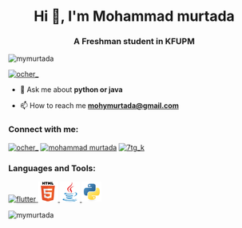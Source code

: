 <h1 align="center">Hi 👋, I'm Mohammad murtada</h1>
<h3 align="center">A Freshman student in KFUPM</h3>

<p align="left"> <img src="https://komarev.com/ghpvc/?username=mymurtada&label=Profile%20views&color=0e75b6&style=flat" alt="mymurtada" /> </p>

<p align="left"> <a href="https://twitter.com/ocher_" target="blank"><img src="https://img.shields.io/twitter/follow/ocher_?logo=twitter&style=for-the-badge" alt="ocher_" /></a> </p>

- 💬 Ask me about **python or java**

- 📫 How to reach me **mohymurtada@gmail.com**

<h3 align="left">Connect with me:</h3>
<p align="left">
<a href="https://twitter.com/ocher_" target="blank"><img align="center" src="https://raw.githubusercontent.com/rahuldkjain/github-profile-readme-generator/master/src/images/icons/Social/twitter.svg" alt="ocher_" height="30" width="40" /></a>
<a href="https://linkedin.com/in/mohammad murtada" target="blank"><img align="center" src="https://raw.githubusercontent.com/rahuldkjain/github-profile-readme-generator/master/src/images/icons/Social/linked-in-alt.svg" alt="mohammad murtada" height="30" width="40" /></a>
<a href="https://instagram.com/7tg_k" target="blank"><img align="center" src="https://raw.githubusercontent.com/rahuldkjain/github-profile-readme-generator/master/src/images/icons/Social/instagram.svg" alt="7tg_k" height="30" width="40" /></a>
</p>

<h3 align="left">Languages and Tools:</h3>
<p align="left"> <a href="https://flutter.dev" target="_blank" rel="noreferrer"> <img src="https://www.vectorlogo.zone/logos/flutterio/flutterio-icon.svg" alt="flutter" width="40" height="40"/> </a> <a href="https://www.w3.org/html/" target="_blank" rel="noreferrer"> <img src="https://raw.githubusercontent.com/devicons/devicon/master/icons/html5/html5-original-wordmark.svg" alt="html5" width="40" height="40"/> </a> <a href="https://www.java.com" target="_blank" rel="noreferrer"> <img src="https://raw.githubusercontent.com/devicons/devicon/master/icons/java/java-original.svg" alt="java" width="40" height="40"/> </a> <a href="https://www.python.org" target="_blank" rel="noreferrer"> <img src="https://raw.githubusercontent.com/devicons/devicon/master/icons/python/python-original.svg" alt="python" width="40" height="40"/> </a> </p>

<p><img align="center" src="https://github-readme-stats.vercel.app/api/top-langs?username=mymurtada&show_icons=true&locale=en&layout=compact" alt="mymurtada" /></p>
